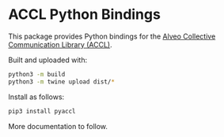# ACCL Python Bindings

This package provides Python bindings for the [Alveo Collective Communication Library (ACCL)](https://github.com/Xilinx/ACCL).

Built and uploaded with:
```sh
python3 -m build
python3 -m twine upload dist/*
```

Install as follows:
```sh
pip3 install pyaccl
```

More documentation to follow.
